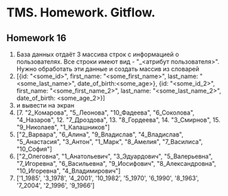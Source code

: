 # TMS. Homework. Gitflow.
## Homework 16
1. База данных отдаёт 3 массива cтрок с информацией о пользователях. Все строки имеют вид - "<id>_<атрибут пользователя>". Нужно обработать эти данные и создать массив из словарей
2. [{id: "<some_id>", first_name: "<some_first_name>", last_name: "<some_last_name>", date_of_birth:<some_age>}, {id: "<some_id_2>", first_name: "<some_first_name_2>", last_name: "<some_last_name_2>", date_of_birth: <some_age_2>}]
3. и вывести на экран
4. [7. "2_Комарова", "5_Леонова", "10_Фадеева", "6_Соколова",  "4_Назаров", 12. "7_Дроздова", 13. "8_Гордеева", 14. "3_Смирнов", 15. "9_Николаев", "1_Калашников"]
5. ["2_Варвара", "6_Алина", "9_Владислав", "4_Владислав", "5_Анастасия", "3_Антон", "1_Марк", "8_Амелия", "7_Василиса", "10_София"]
6. ["2_Олеговна", "1_Анатольевич", "3_Эдуардович", "5_Валерьевна", "7_Игоревна", "6_Васильевна", "9_Иосифович", "8_Александровна", "10_Игоревна", "4_Владимирович"]
7. ['1_1985', '3_1978', '4_2001', '10_1982', '5_1970', '6_1990', '8_1963', '7_2004', '2_1996', '9_1966']
